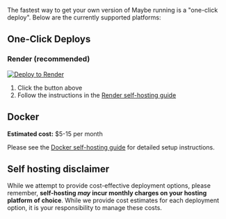 The fastest way to get your own version of Maybe running is a "one-click deploy". Below are the currently supported platforms:

## One-Click Deploys

### Render (recommended)

<a href="https://render.com/deploy?repo=https://github.com/maybe-finance/maybe">
<img src="https://render.com/images/deploy-to-render-button.svg" alt="Deploy to Render" />
</a>

1. Click the button above
2. Follow the instructions in the [Render self-hosting guide](self-hosting/render.md)

## Docker

**Estimated cost:** $5-15 per month

Please see the [Docker self-hosting guide](self-hosting/docker.md) for detailed setup instructions.

## Self hosting disclaimer

While we attempt to provide cost-effective deployment options, please remember,
**self-hosting _may_ incur monthly charges on your hosting platform of
choice**. While we provide cost estimates for each deployment option, it is
your responsibility to manage these costs.
